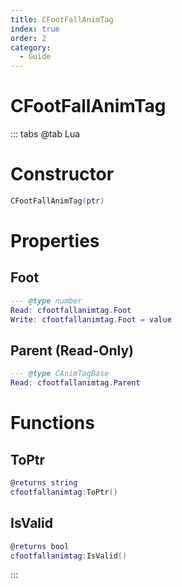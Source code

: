 ```yaml
---
title: CFootFallAnimTag
index: true
order: 2
category:
  - Guide
---
```


# CFootFallAnimTag

::: tabs
@tab Lua
# Constructor
```lua
CFootFallAnimTag(ptr)
```
# Properties
## Foot 
```lua
--- @type number
Read: cfootfallanimtag.Foot
Write: cfootfallanimtag.Foot = value
```
## Parent (Read-Only)
```lua
--- @type CAnimTagBase
Read: cfootfallanimtag.Parent
```
# Functions
## ToPtr
```lua
@returns string
cfootfallanimtag:ToPtr()
```
## IsValid
```lua
@returns bool
cfootfallanimtag:IsValid()
```

:::